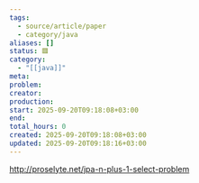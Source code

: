 ```yaml
---
tags:
  - source/article/paper
  - category/java
aliases: []
status: 🟥
category:
  - "[[java]]"
meta: 
problem: 
creator: 
production: 
start: 2025-09-20T09:18:08+03:00
end: 
total_hours: 0
created: 2025-09-20T09:18:08+03:00
updated: 2025-09-20T09:18:16+03:00
---
```


http://proselyte.net/jpa-n-plus-1-select-problem
